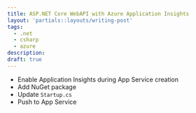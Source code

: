 ```yaml
---
title: ASP.NET Core WebAPI with Azure Application Insights
layout: 'partials::layouts/writing-post'
tags:
  - .net
  - csharp
  - azure
description:
draft: true
---
```


* Enable Application Insights during App Service creation
* Add NuGet package
* Update `Startup.cs`
* Push to App Service
